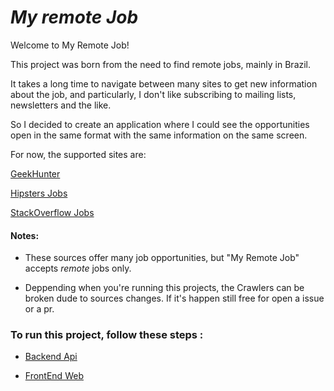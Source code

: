 # *My remote Job*

Welcome to My Remote Job!

This project was born from the need to find remote jobs, mainly in Brazil.

It takes a long time to navigate between many sites to get new information about the job, and particularly, I don't like subscribing to mailing lists, newsletters and the like.

So I decided to create an application where I could see the opportunities open in the same format with the same information on the same screen.

For now, the supported sites are:

[GeekHunter](https://www.geekhunter.com.br "GeekHunter")

[Hipsters Jobs](http://hipsters.jobs "Hipsters Jobs")

[StackOverflow Jobs](https://stackoverflow.com/jobs "StackOverflow")

#### Notes:
- These sources offer many job opportunities, but "My Remote Job" accepts _*remote*_  jobs only. 

- Deppending when you're running this projects, the Crawlers can be broken dude to sources changes. If it's happen still free for open a issue or a pr.

### To run this project, follow these steps :

- [Backend Api]( https://github.com/leo2d/my-remote-job/blob/master/server/README.md "BackEnd") 

- [FrontEnd Web]( https://github.com/leo2d/my-remote-job/blob/master/web/README.md "FrontEnd") 
